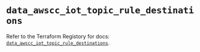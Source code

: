 # `data_awscc_iot_topic_rule_destinations`

Refer to the Terraform Registory for docs: [`data_awscc_iot_topic_rule_destinations`](https://registry.terraform.io/providers/hashicorp/awscc/0.70.0/docs/data-sources/iot_topic_rule_destinations).
